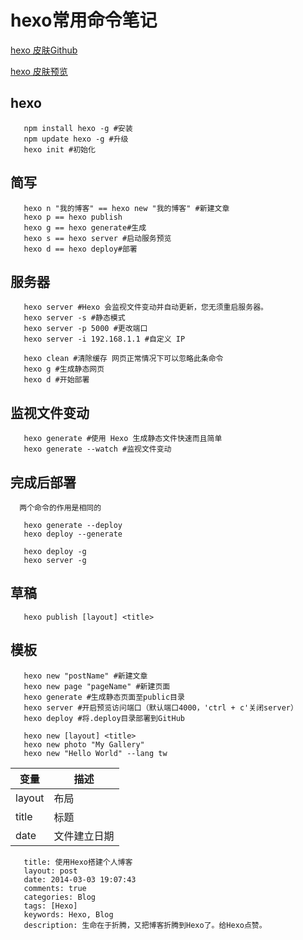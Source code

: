 # hexo常用命令笔记
[hexo 皮肤Github](https://github.com/jaywcjlove/hexoThemeKacper)

[hexo 皮肤预览](http://jslite.io/)

## hexo
 ```hexojs
    npm install hexo -g #安装  
    npm update hexo -g #升级  
    hexo init #初始化
 ```
 
 ## 简写
  ```hexojs
     hexo n "我的博客" == hexo new "我的博客" #新建文章
     hexo p == hexo publish
     hexo g == hexo generate#生成
     hexo s == hexo server #启动服务预览
     hexo d == hexo deploy#部署
  ```
  
  ## 服务器
  ```hexojs
     hexo server #Hexo 会监视文件变动并自动更新，您无须重启服务器。
     hexo server -s #静态模式
     hexo server -p 5000 #更改端口
     hexo server -i 192.168.1.1 #自定义 IP
  ```
  ```hexojs
     hexo clean #清除缓存 网页正常情况下可以忽略此条命令
     hexo g #生成静态网页
     hexo d #开始部署
  ```
  
  ## 监视文件变动
  ```hexojs
     hexo generate #使用 Hexo 生成静态文件快速而且简单
     hexo generate --watch #监视文件变动
  ```
  
  ## 完成后部署
      两个命令的作用是相同的
  ```hexojs
     hexo generate --deploy
     hexo deploy --generate
  ```
  ```hexojs
     hexo deploy -g
     hexo server -g
  ```
  
  ## 草稿
  ```hexojs
     hexo publish [layout] <title>
  ```
  
  ## 模板
  ```hexojs
     hexo new "postName" #新建文章
     hexo new page "pageName" #新建页面
     hexo generate #生成静态页面至public目录
     hexo server #开启预览访问端口（默认端口4000，'ctrl + c'关闭server）
     hexo deploy #将.deploy目录部署到GitHub
  ```
  ```hexojs
     hexo new [layout] <title>
     hexo new photo "My Gallery"
     hexo new "Hello World" --lang tw
  ```
  | 变量 | 描述 |
  | --------- | --------- |
  |layout|布局|
  |title|标题|
  |date|文件建立日期|
  
  ```hexojs
     title: 使用Hexo搭建个人博客
     layout: post
     date: 2014-03-03 19:07:43
     comments: true
     categories: Blog
     tags: [Hexo]
     keywords: Hexo, Blog
     description: 生命在于折腾，又把博客折腾到Hexo了。给Hexo点赞。
  ```
  
